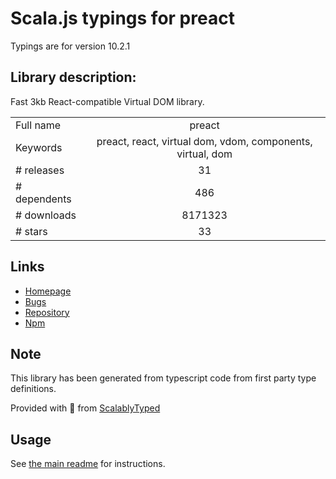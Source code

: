 
# Scala.js typings for preact

Typings are for version 10.2.1

## Library description:
Fast 3kb React-compatible Virtual DOM library.

|                    |                 |
| ------------------ | :-------------: |
| Full name          | preact |
| Keywords           | preact, react, virtual dom, vdom, components, virtual, dom |
| # releases         | 31 |
| # dependents       | 486 |
| # downloads        | 8171323 |
| # stars            | 33 |

## Links
- [Homepage](https://github.com/preactjs/preact)
- [Bugs](https://github.com/preactjs/preact/issues)
- [Repository](https://github.com/preactjs/preact)
- [Npm](https://www.npmjs.com/package/preact)
    


## Note
This library has been generated from typescript code from first party type definitions.

Provided with :purple_heart: from [ScalablyTyped](https://github.com/oyvindberg/ScalablyTyped)

## Usage
See [the main readme](../../readme.md) for instructions.


